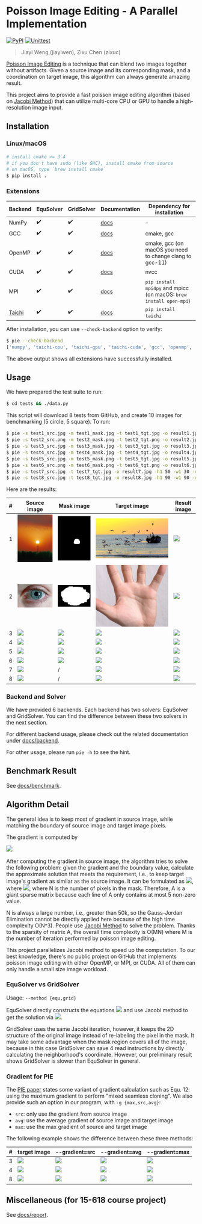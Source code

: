 # Poisson Image Editing - A Parallel Implementation

[![PyPI](https://img.shields.io/pypi/v/pie)](https://pypi.org/project/pie/)
[![Unittest](https://github.com/Trinkle23897/Fast-Poisson-Image-Editing/workflows/Unittest/badge.svg?branch=master)](https://github.com/Trinkle23897/Fast-Poisson-Image-Editing/actions)

> Jiayi Weng (jiayiwen), Zixu Chen (zixuc)

[Poisson Image Editing](https://www.cs.jhu.edu/~misha/Fall07/Papers/Perez03.pdf) is a technique that can blend two images together without artifacts. Given a source image and its corresponding mask, and a coordination on target image, this algorithm can always generate amazing result.

This project aims to provide a fast poisson image editing algorithm (based on [Jacobi Method](https://en.wikipedia.org/wiki/Jacobi_method)) that can utilize multi-core CPU or GPU to handle a high-resolution image input.

## Installation

### Linux/macOS

```bash
# install cmake >= 3.4
# if you don't have sudo (like GHC), install cmake from source
# on macOS, type `brew install cmake`
$ pip install .
```

### Extensions

| Backend                                        | EquSolver          | GridSolver         | Documentation                                                | Dependency for installation                                  |
| ---------------------------------------------- | ------------------ | ------------------ | ------------------------------------------------------------ | ------------------------------------------------------------ |
| NumPy                                          | :heavy_check_mark: | :heavy_check_mark: | [docs](https://github.com/Trinkle23897/Fast-Poisson-Image-Editing/tree/main/docs/backend#numpy) | -                                                            |
| GCC                                            | :heavy_check_mark: | :heavy_check_mark: | [docs](https://github.com/Trinkle23897/Fast-Poisson-Image-Editing/tree/main/docs/backend#gcc) | cmake, gcc                                                   |
| OpenMP                                         | :heavy_check_mark: | :heavy_check_mark: | [docs](https://github.com/Trinkle23897/Fast-Poisson-Image-Editing/tree/main/docs/backend#openmp) | cmake, gcc (on macOS you need to change clang to gcc-11)     |
| CUDA                                           | :heavy_check_mark: | :heavy_check_mark: | [docs](https://github.com/Trinkle23897/Fast-Poisson-Image-Editing/tree/main/docs/backend#cuda) | nvcc                                                         |
| MPI                                            | :heavy_check_mark: | :heavy_check_mark: | [docs](https://github.com/Trinkle23897/Fast-Poisson-Image-Editing/tree/main/docs/backend#mpi) | `pip install mpi4py` and mpicc (on macOS: `brew install open-mpi`) |
| [Taichi](https://github.com/taichi-dev/taichi) | :heavy_check_mark: | :heavy_check_mark: | [docs](https://github.com/Trinkle23897/Fast-Poisson-Image-Editing/tree/main/docs/backend#taichi) | `pip install taichi`                                         |

After installation, you can use `--check-backend` option to verify:

```bash
$ pie --check-backend
['numpy', 'taichi-cpu', 'taichi-gpu', 'taichi-cuda', 'gcc', 'openmp', 'mpi', 'cuda']
```

The above output shows all extensions have successfully installed.

## Usage

We have prepared the test suite to run:

```bash
$ cd tests && ./data.py
```

This script will download 8 tests from GitHub, and create 10 images for benchmarking (5 circle, 5 square). To run:

```bash
$ pie -s test1_src.jpg -m test1_mask.jpg -t test1_tgt.jpg -o result1.jpg -h1 -150 -w1 -50 -n 5000 -g max
$ pie -s test2_src.png -m test2_mask.png -t test2_tgt.png -o result2.jpg -h1 130 -w1 130 -n 5000 -g src
$ pie -s test3_src.jpg -m test3_mask.jpg -t test3_tgt.jpg -o result3.jpg -h1 100 -w1 100 -n 5000 -g max
$ pie -s test4_src.jpg -m test4_mask.jpg -t test4_tgt.jpg -o result4.jpg -h1 100 -w1 100 -n 5000 -g max
$ pie -s test5_src.jpg -m test5_mask.png -t test5_tgt.jpg -o result5.jpg -h0 -70 -w0 0 -h1 50 -w1 0 -n 5000 -g max
$ pie -s test6_src.png -m test6_mask.png -t test6_tgt.png -o result6.jpg -h1 50 -w1 0 -n 5000 -g max
$ pie -s test7_src.jpg -t test7_tgt.jpg -o result7.jpg -h1 50 -w1 30 -n 5000 -g max
$ pie -s test8_src.jpg -t test8_tgt.jpg -o result8.jpg -h1 90 -w1 90 -n 10000 -g max
```

Here are the results:

| #    | Source image                                                 | Mask image                                                   | Target image                                                 | Result image                                                 |
| ---- | ------------------------------------------------------------ | ------------------------------------------------------------ | ------------------------------------------------------------ | ------------------------------------------------------------ |
| 1    | ![](https://github.com/Trinkle23897/DIP2018/raw/master/1/image_fusion/test1_src.jpg) | ![](https://github.com/Trinkle23897/DIP2018/raw/master/1/image_fusion/test1_mask.jpg) | ![](https://github.com/Trinkle23897/DIP2018/raw/master/1/image_fusion/test1_target.jpg) | ![](https://github.com/Trinkle23897/Fast-Poisson-Image-Editing/raw/main/docs/image/result1.jpg) |
| 2    | ![](https://github.com/Trinkle23897/DIP2018/raw/master/1/image_fusion/test2_src.png) | ![](https://github.com/Trinkle23897/DIP2018/raw/master/1/image_fusion/test2_mask.png) | ![](https://github.com/Trinkle23897/DIP2018/raw/master/1/image_fusion/test2_target.png) | ![](https://github.com/Trinkle23897/Fast-Poisson-Image-Editing/raw/main/docs/image/result2.jpg) |
| 3    | ![](https://github.com/cheind/poisson-image-editing/raw/master/etc/images/1/fg.jpg) | ![](https://github.com/cheind/poisson-image-editing/raw/master/etc/images/1/mask.jpg) | ![](https://github.com/cheind/poisson-image-editing/raw/master/etc/images/1/bg.jpg) | ![](https://github.com/Trinkle23897/Fast-Poisson-Image-Editing/raw/main/docs/image/result3.jpg) |
| 4    | ![](https://github.com/cheind/poisson-image-editing/raw/master/etc/images/2/fg.jpg) | ![](https://github.com/cheind/poisson-image-editing/raw/master/etc/images/2/mask.jpg) | ![](https://github.com/cheind/poisson-image-editing/raw/master/etc/images/2/bg.jpg) | ![](https://github.com/Trinkle23897/Fast-Poisson-Image-Editing/raw/main/docs/image/result4.jpg) |
| 5    | ![](https://github.com/PPPW/poisson-image-editing/raw/master/figs/example1/source1.jpg) | ![](https://github.com/PPPW/poisson-image-editing/raw/master/figs/example1/mask1.png) | ![](https://github.com/PPPW/poisson-image-editing/raw/master/figs/example1/target1.jpg) | ![](https://github.com/Trinkle23897/Fast-Poisson-Image-Editing/raw/main/docs/image/result5.jpg) |
| 6    | ![](https://github.com/willemmanuel/poisson-image-editing/raw/master/input/1/source.png) | ![](https://github.com/willemmanuel/poisson-image-editing/raw/master/input/1/mask.png) | ![](https://github.com/willemmanuel/poisson-image-editing/raw/master/input/1/target.png) | ![](https://github.com/Trinkle23897/Fast-Poisson-Image-Editing/raw/main/docs/image/result6.jpg) |
| 7    | ![](https://github.com/peihaowang/PoissonImageEditing/raw/master/showcases/case0/src.jpg) | /                                                            | ![](https://github.com/peihaowang/PoissonImageEditing/raw/master/showcases/case0/dst.jpg) | ![](https://github.com/Trinkle23897/Fast-Poisson-Image-Editing/raw/main/docs/image/result7.jpg) |
| 8    | ![](https://github.com/peihaowang/PoissonImageEditing/raw/master/showcases/case3/src.jpg) | /                                                            | ![](https://github.com/peihaowang/PoissonImageEditing/raw/master/showcases/case3/dst.jpg) | ![](https://github.com/Trinkle23897/Fast-Poisson-Image-Editing/raw/main/docs/image/result8.jpg) |

### Backend and Solver

We have provided 6 backends. Each backend has two solvers: EquSolver and GridSolver. You can find the difference between these two solvers in the next section.

For different backend usage, please check out the related documentation under [docs/backend](/docs/backend).

For other usage, please run `pie -h` to see the hint.

## Benchmark Result

See [docs/benchmark](docs/benchmark).

## Algorithm Detail

The general idea is to keep most of gradient in source image, while matching the boundary of source image and target image pixels.

The gradient is computed by

![](https://latex.codecogs.com/svg.latex?\nabla(x,y)=4I(x,y)-I(x-1,y)-I(x,y-1)-I(x+1,y)-I(x,y+1))

After computing the gradient in source image, the algorithm tries to solve the following problem: given the gradient and the boundary value, calculate the approximate solution that meets the requirement, i.e., to keep target image's gradient as similar as the source image. It can be formulated as ![](https://latex.codecogs.com/svg.latex?{A\vec{x}=\vec{b}}), where ![](https://latex.codecogs.com/svg.latex?{A\in\mathbb{R}^{N\times%20N},\vec{x}\in\mathbb{R}^N,\vec{b}\in\mathbb{R}^N}), where N is the number of pixels in the mask. Therefore, A is a giant sparse matrix because each line of A only contains at most 5 non-zero value.

N is always a large number, i.e., greater than 50k, so the Gauss-Jordan Elimination cannot be directly applied here because of the high time complexity O(N^3). People use [Jacobi Method](https://en.wikipedia.org/wiki/Jacobi_method) to solve the problem. Thanks to the sparsity of matrix A, the overall time complexity is O(MN) where M is the number of iteration performed by poisson image editing.

This project parallelizes Jacobi method to speed up the computation. To our best knowledge, there's no public project on GitHub that implements poisson image editing with either OpenMP, or MPI, or CUDA. All of them can only handle a small size image workload.

### EquSolver vs GridSolver

Usage: `--method {equ,grid}`

EquSolver directly constructs the equations ![](https://latex.codecogs.com/svg.latex?(4-A)\vec{x}=\vec{b}) and use Jacobi method to get the solution via ![](https://latex.codecogs.com/svg.latex?{\vec{x}'=(A\vec{x}+\vec{b})/4).

GridSolver uses the same Jacobi iteration, however, it keeps the 2D structure of the original image instead of re-labeling the pixel in the mask. It may take some advantage when the mask region covers all of the image, because in this case GridSolver can save 4 read instructions by directly calculating the neighborhood's coordinate. However, our preliminary result shows GridSolver is slower than EquSolver in general.

### Gradient for PIE

The [PIE paper](https://www.cs.jhu.edu/~misha/Fall07/Papers/Perez03.pdf) states some variant of gradient calculation such as Equ. 12: using the maximum gradient to perform "mixed seamless cloning". We also provide such an option in our program, with `-g {max,src,avg}`:

- `src`: only use the gradient from source image
- `avg`: use the average gradient of source image and target image
- `max`: use the max gradient of source and target image

The following example shows the difference between these three methods:

| #    | target image                                                 | --gradient=src                                               | --gradient=avg                                               | --gradient=max                                               |
| ---- | ------------------------------------------------------------ | ------------------------------------------------------------ | ------------------------------------------------------------ | ------------------------------------------------------------ |
| 3    | ![](https://github.com/cheind/poisson-image-editing/raw/master/etc/images/1/bg.jpg) | ![](https://github.com/Trinkle23897/Fast-Poisson-Image-Editing/raw/main/docs/image/3gsrc.jpg) | ![](https://github.com/Trinkle23897/Fast-Poisson-Image-Editing/raw/main/docs/image/3gavg.jpg) | ![](https://github.com/Trinkle23897/Fast-Poisson-Image-Editing/raw/main/docs/image/result3.jpg) |
| 4    | ![](https://github.com/cheind/poisson-image-editing/raw/master/etc/images/2/bg.jpg) | ![](https://github.com/Trinkle23897/Fast-Poisson-Image-Editing/raw/main/docs/image/4gsrc.jpg) | ![](https://github.com/Trinkle23897/Fast-Poisson-Image-Editing/raw/main/docs/image/4gavg.jpg) | ![](https://github.com/Trinkle23897/Fast-Poisson-Image-Editing/raw/main/docs/image/result4.jpg) |
| 8    | ![](https://github.com/peihaowang/PoissonImageEditing/raw/master/showcases/case3/dst.jpg) | ![](https://github.com/Trinkle23897/Fast-Poisson-Image-Editing/raw/main/docs/image/8gsrc.jpg) | ![](https://github.com/Trinkle23897/Fast-Poisson-Image-Editing/raw/main/docs/image/8gavg.jpg) | ![](https://github.com/Trinkle23897/Fast-Poisson-Image-Editing/raw/main/docs/image/result8.jpg) |

## Miscellaneous (for 15-618 course project)

See [docs/report](docs/report).
